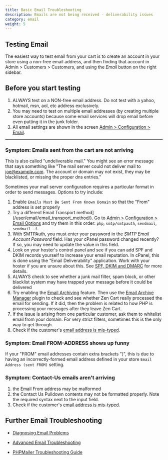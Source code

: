 ```yaml
---
title: Basic Email Troubleshooting
description: Emails are not being received - deliverability issues 
category: email
weight: 5 
---
```


## Testing Email 
The easiest way to test email from your cart is to create an account in your store using a non-free email address, and then finding that account in Admin > Customers > Customers, and using the _Email_ button on the right sidebar.

## Before you start testing
1. ALWAYS test on a NON-free email address.  Do not test with a yahoo, hotmail, msn, aol, etc address exclusively.  
1. You may need to test on multiple email addresses (by creating multiple store accounts) because some email services will drop email before even putting it in the junk folder. 
1. All email settings are shown in the screen [Admin > Configuration > Email](/user/admin_pages/configuration/configuration_emailoptions/). 

<hr>

### Symptom: Emails sent from the cart are not arriving

This is also called "undeliverable mail." You might see an error message that says something like "The mail server could not deliver mail to joe@example.com. The account or domain may not exist, they may be blacklisted, or missing the proper dns entries." 

Sometimes your mail server configuration requires a particular format in order to send messages.
Options to try include:

1. Enable `Emails Must Be Sent From Known Domain` so that the "From" address is set properly
1. Try a different Email Transport method](/user/email/email_transport_method/). 
Go to [Admin > Configuration > Email Options](/user/admin_pages/configuration/configuration_emailoptions/) and try them in this order: `php`, `smtp/smtpauth`, `sendmail`, `sendmail -f`. 
1. With SMTPAuth, you must enter your password in the _SMTP Email Account Password_ field.  Has your cPanel password changed recently?  If so, you may need to update the value in this field. 
1. Look on your hoster's control panel and see if you can add SPF and DKIM records yourself to increase your email reputation.  In cPanel, this is done using the "Email Deliverability" application.   Work with your hoster if you are unsure about this. See [SPF, DKIM and DMARC](/user/email/advanced_email_troubleshooting/#11-spf-dkim-and-dmarc) for more details. 
1. ALWAYS check to see whether a junk mail filter, spam block, or other blacklist system may have trapped your message before it could be delivered
1. Try enabling the [Email Archiving](/user/admin_pages/configuration/configuration_emailoptions/#email_archiving_active) feature. Then use the [Email Archive Manager](/user/email/email_archive_manager/) plugin to check and see whether Zen Cart really processed the email for sending. If it did, then the problem is related to how PHP is processing your messages after they leave Zen Cart. 
1. If the issue is arising from one particular customer, ask them to whitelist email from your domain.  For very strict filters, sometimes this is the only way to get through. 
1. Check if the customer's [email address is mis-typed](/user/running/mistyped_email/). 

### Symptom: Email FROM-ADDRESS shows up funny
If your "FROM" email addresses contain extra brackets ")", this is due to having an incorrectly-formed email address defined in your store `Email Address (sent FROM)` setting.

### Symptom: Contact-Us emails aren't arriving

1. the Email From address may be malformed
1. the Contact Us Pulldown contents may not be formatted properly. Note the required syntax next to the input field.
1. Check if the customer's [email address is mis-typed](/user/running/mistyped_email/). 

## Further Email Troubleshooting

* [Diagnosing Email Problems](/user/email/email_introduction/#diagnosing-problems)

* [Advanced Email Troubleshooting](/user/email/advanced_email_troubleshooting/)

* [PHPMailer Troubleshooting Guide](https://github.com/PHPMailer/PHPMailer/wiki/Troubleshooting)

